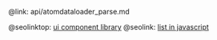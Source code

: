 @link: api/atomdataloader_parse.md

@seolinktop: [ui component library](https://webix.com)
@seolink: [list in javascript](https://webix.com/widget/list/)